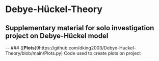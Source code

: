 # Debye-Hückel-Theory
## Supplementary material for solo investigation project on Debye-Hückel model

-- ### ([**Plots**]9https://github.com/dking2003/Debye-Huckel-Theory/blob/main/Plots.py) Code used to create plots on project
